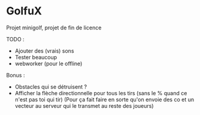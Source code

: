 # GolfuX
Projet minigolf, projet de fin de licence

TODO :
- Ajouter des (vrais) sons
- Tester beaucoup
- webworker (pour le offline)

Bonus :
- Obstacles qui se détruisent ?
- Afficher la flèche directionnelle pour tous les tirs (sans le % quand ce n'est pas toi qui tir) (Pour ça fait faire en sorte qu'on envoie des co et un vecteur au serveur qui le transmet au reste des joueurs)